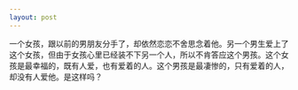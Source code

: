 ```yaml
---
layout: post
---
```

一个女孩，跟以前的男朋友分手了，却依然恋恋不舍思念着他。另一个男生爱上了这个女孩，但由于女孩心里已经装不下另一个人，所以不肯答应这个男孩。这个女孩是最幸福的，既有人爱，也有爱着的人。这个男孩是最凄惨的，只有爱着的人，却没有人爱他。是这样吗？